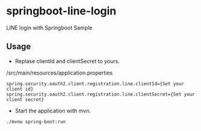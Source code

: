 # springboot-line-login

LINE login with Springboot Sample

## Usage
- Replase clientId and clientSecret to yours.

/src/main/resources/application.properties
```
spring.security.oauth2.client.registration.line.clientId={Set your client id}
spring.security.oauth2.client.registration.line.clientSecret={Set your client secret}
```

- Start the application with mvn.
```
./mvnw spring-boot:run
```

